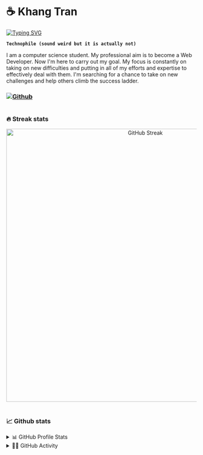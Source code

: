 # ☕ Khang Tran

[![Typing SVG](https://readme-typing-svg.demolab.com?font=Source+Code&size=50&pause=1000&color=6FA4FC&center=true&vCenter=true&width=800&height=80&lines=Wanna+be+web-developer)](https://git.io/typing-svg)

**`Technophile (sound weird but it is actually not) `**

I am a computer science student. My professional aim is to become a Web Developer. Now I'm here to carry out my goal. My focus is constantly on taking on new difficulties and putting in all of my efforts and expertise to effectively deal with them. I'm searching for a chance to take on new challenges and help others climb the success ladder.

### [![Github](https://img.shields.io/github/followers/KN2222?label=Follow&style=for-the-badge)](https://github.com/KN2222)

#

### 🔥 Streak stats

<div align="center">
    <img  width= "720em" src="https://streak-stats.demolab.com?user=KN2222&theme=tokyonight_duo&date_format=M%20j%5B%2C%20Y%5D&stroke=DCDFE4" alt="GitHub Streak"/>
</div>

#

### 📈 Github stats


<details>
    <summary>📊 GitHub Profile Stats</summary>
    <div align="center"> 
        <br>
        <div style="display: flex;">
            <img height="180em" src="https://github-readme-stats.vercel.app/api?username=KN2222&show_icons=true&theme=tokyonight" alt="GitHub stats" style="vertical-align: top;" />
            <img height="180em" src="https://github-readme-stats.vercel.app/api/top-langs/?username=KN2222&theme=tokyonight" alt="Top Langs"/>
        </div>
    </div>
</details>

<details>
    <summary>👨‍💻 GitHub Activity</summary>
    <br>
    <div align="center"> 
        <img width= "720em" src="https://activity-graph.herokuapp.com/graph?username=KN2222&theme=synthwave-84" alt="Activity Graph"/>
    </div>
</details>



  


<!-- [![GitHub stats](https://github-readme-stats.vercel.app/api?username=KN2222&show_icons=true&theme=tokyonight)] -->

<!-- [![Top Langs](https://github-readme-stats.vercel.app/api/top-langs/?username=KN2222&theme=tokyonight)] -->

<!-- [![GitHub Streak](https://streak-stats.demolab.com?user=KN2222&theme=tokyonight_duo&date_format=M%20j%5B%2C%20Y%5D&stroke=DCDFE4)](https://git.io/streak-stats) -->

<!-- [![Khang Tran's github activity graph](https://activity-graph.herokuapp.com/graph?username=KN2222)](https://github.com/KN2222) -->

#

